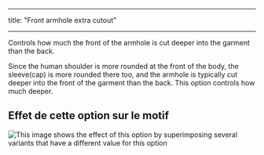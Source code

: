 - - -
title: "Front armhole extra cutout"
- - -

Controls how much the front of the armhole is cut deeper into the garment than the back.

Since the human shoulder is more rounded at the front of the body, the sleeve(cap) is more rounded there too, and the armhole is typically cut deeper into the front of the garment than the back. This option controls how much deeper.

## Effet de cette option sur le motif

![This image shows the effect of this option by superimposing several variants that have a different value for this option](carlton_frontarmholedeeper_sample.svg "Effect of this option on the pattern")
